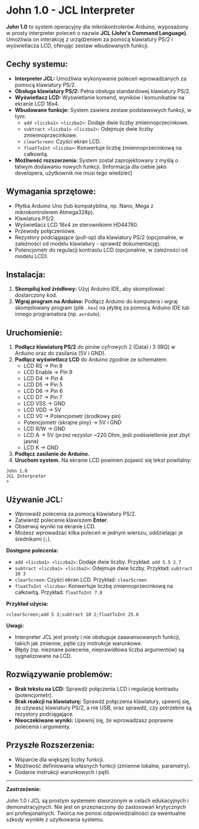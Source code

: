 # John 1.0 - JCL Interpreter

**John 1.0** to system operacyjny dla mikrokontrolerów Arduino, wyposażony w prosty interpreter poleceń o nazwie **JCL (John's Command Language)**. Umożliwia on interakcję z urządzeniem za pomocą klawiatury PS/2 i wyświetlacza LCD, oferując zestaw wbudowanych funkcji.

## Cechy systemu:

*   **Interpreter JCL:** Umożliwia wykonywanie poleceń wprowadzanych za pomocą klawiatury PS/2.
*   **Obsługa klawiatury PS/2:** Pełna obsługa standardowej klawiatury PS/2.
*   **Wyświetlacz LCD:** Wyświetlanie komend, wyników i komunikatów na ekranie LCD 16x4.
*   **Wbudowane funkcje:**  System zawiera zestaw podstawowych funkcji, w tym:
    *   `add <liczba1> <liczba2>`: Dodaje dwie liczby zmiennoprzecinkowe.
    *   `subtract <liczba1> <liczba2>`: Odejmuje dwie liczby zmiennoprzecinkowe.
    *   `clearScreen`: Czyści ekran LCD.
    *   `floatToInt <liczba>`: Konwertuje liczbę zmiennoprzecinkową na całkowitą.
*   **Możliwość rozszerzenia:** System został zaprojektowany z myślą o łatwym dodawaniu nowych funkcji. (Informacja dla ciebie jako developera, użytkownik nie musi tego wiedzieć)

## Wymagania sprzętowe:

*   Płytka Arduino Uno (lub kompatybilna, np. Nano, Mega z mikrokontrolerem Atmega328p).
*   Klawiatura PS/2.
*   Wyświetlacz LCD 16x4 ze sterownikiem HD44780.
*   Przewody połączeniowe.
*   Rezystory podciągające (pull-up) dla klawiatury PS/2 (opcjonalnie, w zależności od modelu klawiatury - sprawdź dokumentację).
*   Potencjometr do regulacji kontrastu LCD (opcjonalnie, w zależności od modelu LCD).

## Instalacja:

1. **Skompiluj kod źródłowy:** Użyj Arduino IDE, aby skompilować dostarczony kod.
2. **Wgraj program na Arduino:** Podłącz Arduino do komputera i wgraj skompilowany program (plik `.hex`) na płytkę za pomocą Arduino IDE lub innego programatora (np. `avrdude`).

## Uruchomienie:

1. **Podłącz klawiaturę PS/2** do pinów cyfrowych 2 (Data) i 3 (IRQ) w Arduino oraz do zasilania (5V i GND).
2. **Podłącz wyświetlacz LCD** do Arduino zgodnie ze schematem:
    *   LCD RS -> Pin 8
    *   LCD Enable -> Pin 9
    *   LCD D4 -> Pin 4
    *   LCD D5 -> Pin 5
    *   LCD D6 -> Pin 6
    *   LCD D7 -> Pin 7
    *   LCD VSS -> GND
    *   LCD VDD -> 5V
    *   LCD V0 -> Potencjometr (środkowy pin)
    *   Potencjometr (skrajne piny) -> 5V i GND
    *   LCD R/W -> GND
    *   LCD A -> 5V (przez rezystor ~220 Ohm, jeśli podświetlenie jest zbyt jasne)
    *   LCD K -> GND
3. **Podłącz zasilanie do Arduino.**
4. **Uruchom system.** Na ekranie LCD powinien pojawić się tekst powitalny:

```
John 1.0
JCL Interpreter
>
```

## Używanie JCL:

*   Wprowadź polecenia za pomocą klawiatury PS/2.
*   Zatwierdź polecenie klawiszem **Enter**.
*   Obserwuj wyniki na ekranie LCD.
*   Możesz wprowadzać kilka poleceń w jednym wierszu, oddzielając je średnikami (`;`).

**Dostępne polecenia:**

*   `add <liczba1> <liczba2>`: Dodaje dwie liczby. Przykład: `add 5.5 2.7`
*   `subtract <liczba1> <liczba2>`: Odejmuje dwie liczby. Przykład: `subtract 10 3`
*   `clearScreen`: Czyści ekran LCD. Przykład: `clearScreen`
*   `floatToInt <liczba>`: Konwertuje liczbę zmiennoprzecinkową na całkowitą. Przykład: `floatToInt 7.8`

**Przykład użycia:**

```
>clearScreen;add 5 3;subtract 10 2;floatToInt 25.6
```

**Uwagi:**

*   Interpreter JCL jest prosty i nie obsługuje zaawansowanych funkcji, takich jak zmienne, pętle czy instrukcje warunkowe.
*   Błędy (np. nieznane polecenie, nieprawidłowa liczba argumentów) są sygnalizowane na LCD.

## Rozwiązywanie problemów:

*   **Brak tekstu na LCD:** Sprawdź połączenia LCD i regulację kontrastu (potencjometr).
*   **Brak reakcji na klawiaturę:** Sprawdź połączenia klawiatury, upewnij się, że używasz klawiatury PS/2, a nie USB, oraz sprawdź, czy potrzebne są rezystory podciągające.
*   **Nieoczekiwane wyniki:** Upewnij się, że wprowadzasz poprawne polecenia i argumenty.

## Przyszłe Rozszerzenia:

*   Wsparcie dla większej liczby funkcji.
*   Możliwość definiowania własnych funkcji (zmienne lokalne, parametry).
*   Dodanie instrukcji warunkowych i pętli.

---

**Zastrzeżenie:**

John 1.0 i JCL są prostym systemem stworzonym w celach edukacyjnych i demonstracyjnych. Nie jest on przeznaczony do zastosowań krytycznych ani profesjonalnych. Twórca nie ponosi odpowiedzialności za ewentualne szkody wynikłe z użytkowania systemu.
